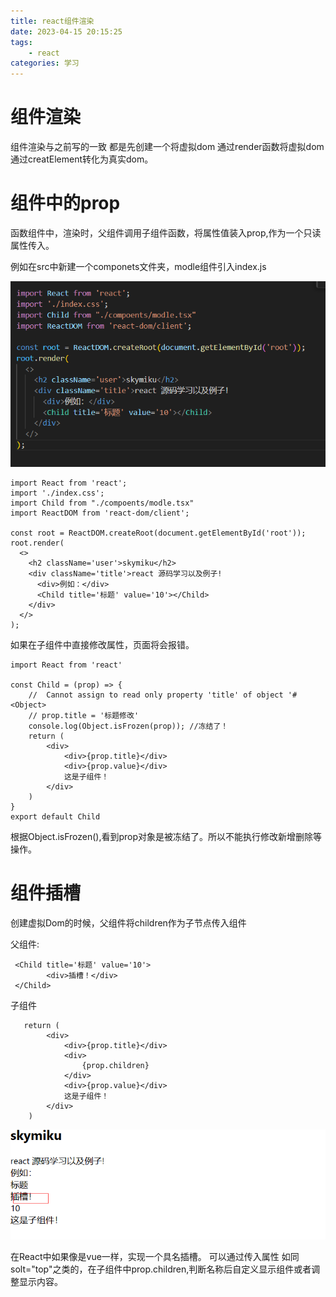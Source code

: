 ```yaml
---
title: react组件渲染
date: 2023-04-15 20:15:25
tags:
    - react
categories: 学习
---
```

# 组件渲染
组件渲染与之前写的一致
都是先创建一个将虚拟dom 通过render函数将虚拟dom 通过creatElement转化为真实dom。
<!-- more -->

# 组件中的prop
函数组件中，渲染时，父组件调用子组件函数，将属性值装入prop,作为一个只读属性传入。

例如在src中新建一个componets文件夹，modle组件引入index.js

![Alt text](../img/image3.png)

```
import React from 'react';
import './index.css';
import Child from "./compoents/modle.tsx"
import ReactDOM from 'react-dom/client';

const root = ReactDOM.createRoot(document.getElementById('root'));
root.render(
  <>
    <h2 className='user'>skymiku</h2>
    <div className='title'>react 源码学习以及例子!
      <div>例如：</div>
      <Child title='标题' value='10'></Child>
    </div>
  </>
);

```

如果在子组件中直接修改属性，页面将会报错。

```
import React from 'react'

const Child = (prop) => {
    //  Cannot assign to read only property 'title' of object '#<Object>
    // prop.title = '标题修改'
    console.log(Object.isFrozen(prop)); //冻结了！
    return (
        <div>
            <div>{prop.title}</div>
            <div>{prop.value}</div>
            这是子组件！
        </div>
    )
}
export default Child
```
根据Object.isFrozen(),看到prop对象是被冻结了。所以不能执行修改新增删除等操作。

# 组件插槽

创建虚拟Dom的时候，父组件将children作为子节点传入组件

父组件:

```
 <Child title='标题' value='10'>
        <div>插槽！</div>
 </Child>
```

子组件

```
   return (
        <div>
            <div>{prop.title}</div>
            <div>
                {prop.children}
            </div>
            <div>{prop.value}</div>
            这是子组件！
        </div>
    )
```

![Alt text](../img/image4.png)

在React中如果像是vue一样，实现一个具名插槽。
可以通过传入属性 如同 solt="top"之类的，在子组件中prop.children,判断名称后自定义显示组件或者调整显示内容。


